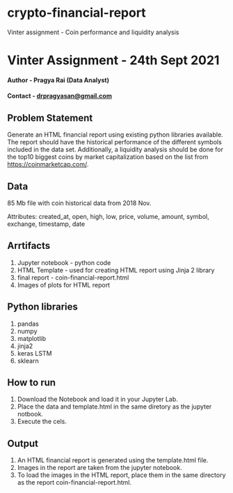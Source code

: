 # crypto-financial-report
Vinter assignment -  Coin performance and liquidity analysis

# Vinter Assignment - 24th Sept 2021
   #### Author - Pragya Rai (Data Analyst)
   #### Contact - drpragyasan@gmail.com
## Problem Statement
Generate an HTML financial report using existing python libraries available. The report should have the historical performance of the different symbols included in the data set. Additionally, a liquidity analysis should be done for the top10 biggest coins by market capitalization based on the list from https://coinmarketcap.com/.

## Data
85 Mb file with coin historical data from 2018 Nov.

Attributes: created_at,	open,	high,	low,	price,	volume,	amount,	symbol,	exchange,	timestamp,	date

## Arrtifacts
1. Jupyter notebook - python code
2. HTML Template -  used for creating HTML report using Jinja 2 library
3. final report - coin-financial-report.html
4. Images of plots for HTML report

## Python libraries
1. pandas
2. numpy
3. matplotlib
4. jinja2
5. keras LSTM
6. sklearn

## How to run
1. Download the Notebook and load it in your Jupyter Lab.
2. Place the data and template.html in the same diretory as the jupyter notbook.
3. Execute the cels.

## Output
1. An HTML financial report is generated using the template.html file.
2. Images in the report are taken from the jupyter notebook.
3. To load the images in the HTML report, place them in the same directory as the report coin-financial-report.html.
